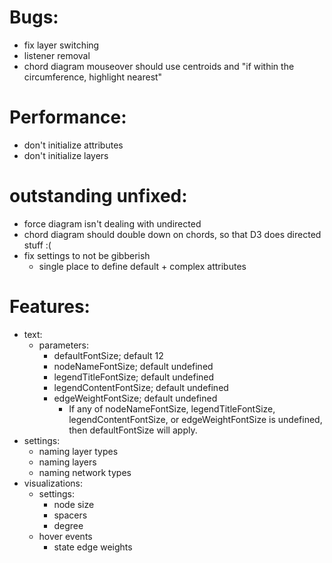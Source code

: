 # Bugs:
- fix layer switching
- listener removal
- chord diagram mouseover should use centroids and "if within the circumference, highlight nearest"

# Performance:
- don't initialize attributes
- don't initialize layers

# outstanding unfixed:
- force diagram isn't dealing with undirected
- chord diagram should double down on chords, so that D3 does directed stuff :(
- fix settings to not be gibberish
  - single place to define default + complex attributes

# Features:
- text:
  - parameters:
    - defaultFontSize; default 12
    - nodeNameFontSize; default undefined
    - legendTitleFontSize; default undefined
    - legendContentFontSize; default undefined
    - edgeWeightFontSize; default undefined
      - If any of nodeNameFontSize, legendTitleFontSize, legendContentFontSize, or edgeWeightFontSize is undefined, then defaultFontSize will apply.
- settings:
  - naming layer types
  - naming layers
  - naming network types
- visualizations:
  - settings:
    - node size
    - spacers
    - degree
  - hover events
    - state edge weights
